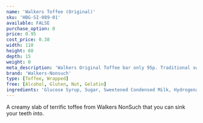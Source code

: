 ```yaml
---
name: 'Walkers Toffee (Original)'
sku: 'HBG-SI-089-01'
available: FALSE
purchase_option: 0
price: 0.95
cost_price: 0.38
width: 110
height: 60
depth: 15
weight: 0
meta_description: 'Walkers Original Toffee bar only 95p. Traditional sweets and more at Humbugs Confectionery Store. Specialists in satisfying your sweet tooth!'
brand: 'Walkers-Nonsuch'
type: [Toffee, Wrapped]
free: [Alcohol, Gluten, Nut, Gelatin]
ingredients: 'Glucose Syrup, Sugar, Sweetened Condensed Milk, Hydrogenated Vegetable Oil, Butter. Emulsifier: E471, Flavourings'
---
```

A creamy slab of terrific toffee from Walkers NonSuch that you can sink your teeth into.